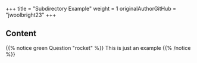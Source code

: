 +++
title = "Subdirectory Example"
weight = 1
originalAuthorGitHub = "jwoolbright23"
+++

## Content

{{% notice green Question "rocket" %}}
This is just an example
{{% /notice %}}
